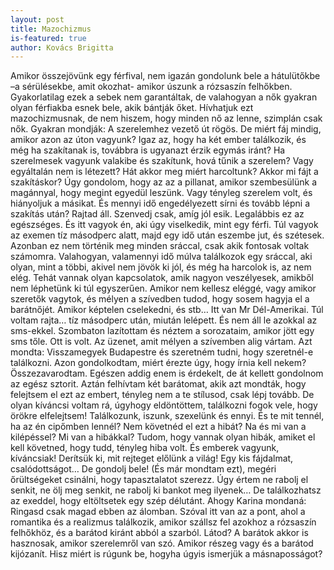 ```yaml
---
layout: post
title: Mazochizmus
is-featured: true
author: Kovács Brigitta
---
```


Amikor összejövünk egy férfival, nem igazán gondolunk bele a hátulütőkbe –a sérülésekbe, amit okozhat- amikor úszunk a rózsaszín felhőkben. Gyakorlatilag ezek a sebek nem garantáltak, de valahogyan a nők gyakran olyan férfiakba esnek bele, akik bántják őket. Hívhatjuk ezt mazochizmusnak, de nem hiszem, hogy minden nő az lenne, szimplán csak nők. Gyakran mondják: A szerelemhez vezető út rögös. De miért fáj mindig, amikor azon az úton vagyunk? Igaz az, hogy ha két ember találkozik, és még ha szakítanak is, továbbra is ugyanazt érzik egymás iránt? Ha szerelmesek vagyunk valakibe és szakítunk, hová tűnik a szerelem? Vagy egyáltalán nem is létezett? Hát akkor meg miért harcoltunk? Akkor mi fájt a szakításkor? Úgy gondolom, hogy az az a pillanat, amikor szembesülünk a magánnyal, hogy megint egyedül leszünk. Vagy tényleg szerelem volt, és hiányoljuk a másikat. És mennyi idő engedélyezett sírni és tovább lépni a szakítás után? Rajtad áll. Szenvedj csak, amíg jól esik. Legalábbis ez az egészséges. És itt vagyok én, aki úgy viselkedik, mint egy férfi. Túl vagyok az exemen tíz másodperc alatt, majd egy idő után eszembe jut, és szétesek. Azonban ez nem történik meg minden sráccal, csak akik fontosak voltak számomra. Valahogyan, valamennyi idő múlva találkozok egy sráccal, aki olyan, mint a többi, akivel nem jövök ki jól, és még ha harcolok is, az nem elég.
Tehát vannak olyan kapcsolatok, amik nagyon veszélyesek, amikből nem léphetünk ki túl egyszerűen. Amikor nem kellesz eléggé, vagy amikor szeretők vagytok, és mélyen a szívedben tudod, hogy sosem hagyja el a barátnőjét. Amikor képtelen cselekedni, és stb… Itt van Mr Dél-Amerikai. Túl voltam rajta… tíz másodperc után, miután lelépett. És nem áll le azokkal az sms-ekkel. Szombaton lazítottam és néztem a sorozataim, amikor jött egy sms tőle. Ott is volt. Az üzenet, amit mélyen a szívemben alig vártam. Azt mondta: Visszamegyek Budapestre és szeretném tudni, hogy szeretnél-e találkozni. Azon gondolkodtam, miért érezte úgy, hogy írnia kell nekem? Összezavarodtam. Egészen addig enem is érdekelt, de át kellett gondolnom az egész sztorit. Aztán felhívtam két barátomat, akik azt mondták, hogy felejtsem el ezt az embert, tényleg nem a te stílusod, csak lépj tovább. De olyan kíváncsi voltam rá, úgyhogy eldöntöttem, találkozni fogok vele, hogy örökre elfelejtsem! Találkozunk, iszunk, szexelünk és ennyi. És te mit tennél, ha az én cipőmben lennél? Nem követnéd el ezt a hibát?
Na és mi van a kilépéssel? Mi van a hibákkal? Tudom, hogy vannak olyan hibák, amiket el kell követned, hogy tudd, tényleg hiba volt. És emberek vagyunk, kíváncsiak! Derítsük ki, mit rejteget előlünk a világ! Egy kis fájdalmat, csalódottságot… De gondolj bele! (És már mondtam ezt), megéri őrültségeket csinálni, hogy tapasztalatot szerezz. Úgy értem ne rabolj el senkit, ne ölj meg senkit, ne rabolj ki bankot meg ilyenek… De találkozhatsz az exeddel, hogy eltöltsetek egy szép délutánt. Ahogy Karina mondaná: Ringasd csak magad ebben az álomban. Szóval itt van az a pont, ahol a romantika és a realizmus találkozik, amikor szállsz fel azokhoz a rózsaszín felhőkhöz, és a barátod kiránt abból a szarból. Látod? A barátok akkor is hasznosak, amikor szerelemről van szó. Amikor részeg vagy és a barátod kijózanít. Hisz miért is rúgunk be, hogyha úgyis ismerjük a másnaposságot?
